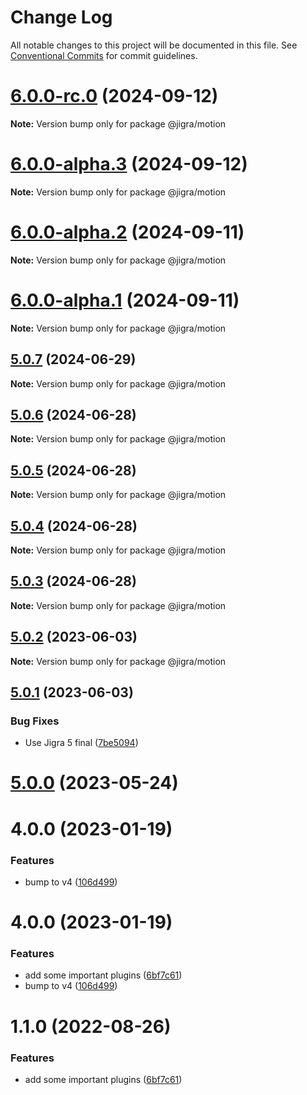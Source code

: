 # Change Log

All notable changes to this project will be documented in this file.
See [Conventional Commits](https://conventionalcommits.org) for commit guidelines.

# [6.0.0-rc.0](https://github.com/familyjs/jigra-plugins/compare/@jigra/motion@6.0.0-alpha.3...@jigra/motion@6.0.0-rc.0) (2024-09-12)

**Note:** Version bump only for package @jigra/motion

# [6.0.0-alpha.3](https://github.com/familyjs/jigra-plugins/compare/@jigra/motion@6.0.0-alpha.2...@jigra/motion@6.0.0-alpha.3) (2024-09-12)

**Note:** Version bump only for package @jigra/motion

# [6.0.0-alpha.2](https://github.com/familyjs/jigra-plugins/compare/@jigra/motion@6.0.0-alpha.1...@jigra/motion@6.0.0-alpha.2) (2024-09-11)

**Note:** Version bump only for package @jigra/motion

# [6.0.0-alpha.1](https://github.com/familyjs/jigra-plugins/compare/@jigra/motion@5.0.7...@jigra/motion@6.0.0-alpha.1) (2024-09-11)

**Note:** Version bump only for package @jigra/motion

## [5.0.7](https://github.com/familyjs/jigra-plugins/compare/@jigra/motion@5.0.6...@jigra/motion@5.0.7) (2024-06-29)

**Note:** Version bump only for package @jigra/motion

## [5.0.6](https://github.com/familyjs/jigra-plugins/compare/@jigra/motion@5.0.5...@jigra/motion@5.0.6) (2024-06-28)

**Note:** Version bump only for package @jigra/motion

## [5.0.5](https://github.com/familyjs/jigra-plugins/compare/@jigra/motion@5.0.4...@jigra/motion@5.0.5) (2024-06-28)

**Note:** Version bump only for package @jigra/motion

## [5.0.4](https://github.com/familyjs/jigra-plugins/compare/@jigra/motion@5.0.3...@jigra/motion@5.0.4) (2024-06-28)

**Note:** Version bump only for package @jigra/motion

## [5.0.3](https://github.com/familyjs/jigra-plugins/compare/@jigra/motion@5.0.2...@jigra/motion@5.0.3) (2024-06-28)

**Note:** Version bump only for package @jigra/motion

## [5.0.2](https://github.com/familyjs/jigra-plugins/compare/@jigra/motion@5.0.1...@jigra/motion@5.0.2) (2023-06-03)

**Note:** Version bump only for package @jigra/motion

## [5.0.1](https://github.com/familyjs/jigra-plugins/compare/@jigra/motion@5.0.0...@jigra/motion@5.0.1) (2023-06-03)

### Bug Fixes

- Use Jigra 5 final ([7be5094](https://github.com/familyjs/jigra-plugins/commit/7be509425c5cc9f21b1f9e78794b2c6b76ca7702))

# [5.0.0](https://github.com/familyjs/jigra-plugins/compare/@jigra/motion@1.1.0...@jigra/motion@5.0.0) (2023-05-24)

# 4.0.0 (2023-01-19)

### Features

- bump to v4 ([106d499](https://github.com/familyjs/jigra-plugins/commit/106d49991e82a0505a82571530b73fcda020e7e4))

# 4.0.0 (2023-01-19)

### Features

- add some important plugins ([6bf7c61](https://github.com/navify/jigra-plugins/commit/6bf7c61ba5ad99cf0474cb2cc9599d0f8fedeb45))
- bump to v4 ([106d499](https://github.com/navify/jigra-plugins/commit/106d49991e82a0505a82571530b73fcda020e7e4))

# 1.1.0 (2022-08-26)

### Features

- add some important plugins ([6bf7c61](https://github.com/navify/jigra-plugins/commit/6bf7c61ba5ad99cf0474cb2cc9599d0f8fedeb45))
